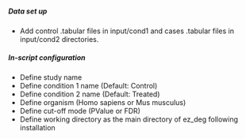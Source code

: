 ##### Data set up
- Add control .tabular files in input/cond1 and cases .tabular files in input/cond2 directories.

##### In-script configuration
- Define study name 
- Define condition 1 name (Default: Control)
- Define condition 2 name (Default: Treated)
- Define organism (Homo sapiens or Mus musculus)
- Define cut-off mode (PValue or FDR)
- Define working directory as the main directory of ez_deg following installation

